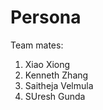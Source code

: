 # Persona
  Team mates:
   1) Xiao Xiong
   2) Kenneth Zhang
   3) Saitheja Velmula
   4) SUresh Gunda
